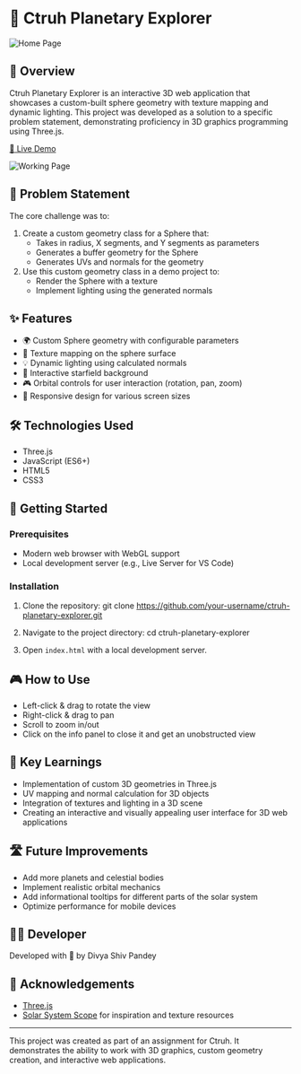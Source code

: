 # 🌌 Ctruh Planetary Explorer

![Home Page](https://spherectruh.s3.ap-south-1.amazonaws.com/homepage.png)

## 🚀 Overview

Ctruh Planetary Explorer is an interactive 3D web application that showcases a custom-built sphere geometry with texture mapping and dynamic lighting. This project was developed as a solution to a specific problem statement, demonstrating proficiency in 3D graphics programming using Three.js.

[🔗 Live Demo](https://your-live-demo-link-here.com)

![Working Page](https://spherectruh.s3.ap-south-1.amazonaws.com/workingpage.png)

## 🎯 Problem Statement

The core challenge was to:
1. Create a custom geometry class for a Sphere that:
   - Takes in radius, X segments, and Y segments as parameters
   - Generates a buffer geometry for the Sphere
   - Generates UVs and normals for the geometry
2. Use this custom geometry class in a demo project to:
   - Render the Sphere with a texture
   - Implement lighting using the generated normals

## ✨ Features

- 🌍 Custom Sphere geometry with configurable parameters
- 🎨 Texture mapping on the sphere surface
- 💡 Dynamic lighting using calculated normals
- 🌠 Interactive starfield background
- 🎮 Orbital controls for user interaction (rotation, pan, zoom)
- 📱 Responsive design for various screen sizes

## 🛠️ Technologies Used

- Three.js
- JavaScript (ES6+)
- HTML5
- CSS3

## 🚀 Getting Started

### Prerequisites

- Modern web browser with WebGL support
- Local development server (e.g., Live Server for VS Code)

### Installation

1. Clone the repository:
git clone https://github.com/your-username/ctruh-planetary-explorer.git

2. Navigate to the project directory:
cd ctruh-planetary-explorer

3. Open `index.html` with a local development server.

## 🎮 How to Use

- Left-click & drag to rotate the view
- Right-click & drag to pan
- Scroll to zoom in/out
- Click on the info panel to close it and get an unobstructed view

## 🧠 Key Learnings

- Implementation of custom 3D geometries in Three.js
- UV mapping and normal calculation for 3D objects
- Integration of textures and lighting in a 3D scene
- Creating an interactive and visually appealing user interface for 3D web applications

## 🛣️ Future Improvements

- Add more planets and celestial bodies
- Implement realistic orbital mechanics
- Add informational tooltips for different parts of the solar system
- Optimize performance for mobile devices

## 👨‍💻 Developer

Developed with 💚 by Divya Shiv Pandey

## 🙏 Acknowledgements

- [Three.js](https://threejs.org/)
- [Solar System Scope](https://www.solarsystemscope.com/) for inspiration and texture resources

---

This project was created as part of an assignment for Ctruh. It demonstrates the ability to work with 3D graphics, custom geometry creation, and interactive web applications.
